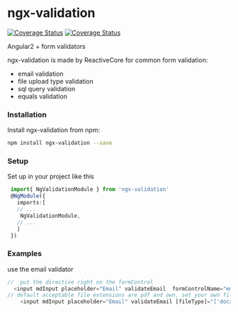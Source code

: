 # ngx-validation

[![Coverage Status](https://coveralls.io/repos/github/ReactiveCore-com/ngx-validation/badge.svg?branch=master)](https://coveralls.io/github/ReactiveCore-com/ngx-validation?branch=karma-fix)
[![Coverage Status](https://coveralls.io/repos/github/ReactiveCore-com/ngx-validation/badge.svg?branch=master)](https://coveralls.io/github/ReactiveCore-com/ngx-validation?branch=master)

Angular2 + form validators

ngx-validation is made by ReactiveCore for common form validation:
- email validation
- file upload type validation
- sql query validation
- equals validation


### Installation
Install ngx-validation from npm:
```bash
npm install ngx-validation --save
```

### Setup
Set up in your project like this
```ts
 import{ NgValidationModule } from 'ngx-validation'
 @NgModule({
   imports:[
   // ...
    NgValidationModule,
   // ...
   ]
 })
```

### Examples
 use the email validator
  ```ts
  //  put the directive right on the formControl
    <input mdInput placeholder="Email" validateEmail  formControlName="email" >
  // default acceptable file extensions are pdf and own, set your own file extensions like this
      <input mdInput placeholder="Email" validateEmail [fileType]="['docx','png']"  formControlName="email" >

  ```
